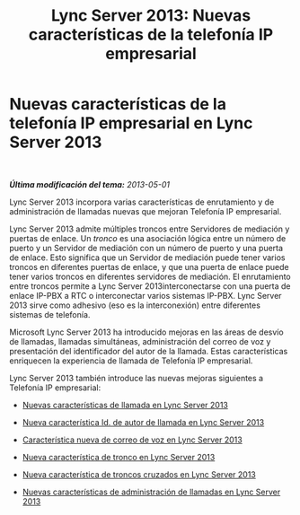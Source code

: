 ﻿---
title: 'Lync Server 2013: Nuevas características de la telefonía IP empresarial'
TOCTitle: Nuevas características de la telefonía IP empresarial
ms:assetid: db0ad7b9-e469-4c29-89d9-52fed018ef08
ms:mtpsurl: https://technet.microsoft.com/es-es/library/Gg398964(v=OCS.15)
ms:contentKeyID: 48276892
ms.date: 01/07/2017
mtps_version: v=OCS.15
ms.translationtype: HT
---

# Nuevas características de la telefonía IP empresarial en Lync Server 2013

 

_**Última modificación del tema:** 2013-05-01_

Lync Server 2013 incorpora varias características de enrutamiento y de administración de llamadas nuevas que mejoran Telefonía IP empresarial.

Lync Server 2013 admite múltiples troncos entre Servidores de mediación y puertas de enlace. Un *tronco* es una asociación lógica entre un número de puerto y un Servidor de mediación con un número de puerto y una puerta de enlace. Esto significa que un Servidor de mediación puede tener varios troncos en diferentes puertas de enlace, y que una puerta de enlace puede tener varios troncos en diferentes servidores de mediación. El enrutamiento entre troncos permite a Lync Server 2013interconectarse con una puerta de enlace IP-PBX a RTC o interconectar varios sistemas IP-PBX. Lync Server 2013 sirve como adhesivo (eso es la interconexión) entre diferentes sistemas de telefonía.

Microsoft Lync Server 2013 ha introducido mejoras en las áreas de desvío de llamadas, llamadas simultáneas, administración del correo de voz y presentación del identificador del autor de la llamada. Estas características enriquecen la experiencia de llamada de Telefonía IP empresarial.

Lync Server 2013 también introduce las nuevas mejoras siguientes a Telefonía IP empresarial:

  - [Nuevas características de llamada en Lync Server 2013](lync-server-2013-new-call-features.md)

  - [Nueva característica Id. de autor de llamada en Lync Server 2013](lync-server-2013-new-caller-id-feature.md)

  - [Característica nueva de correo de voz en Lync Server 2013](lync-server-2013-new-voice-mail-feature.md)

  - [Nueva característica de tronco en Lync Server 2013](lync-server-2013-new-trunk-feature.md)

  - [Nueva característica de troncos cruzados en Lync Server 2013](lync-server-2013-new-intertrunk-feature.md)

  - [Nuevas características de administración de llamadas en Lync Server 2013](lync-server-2013-new-call-management-features.md)


